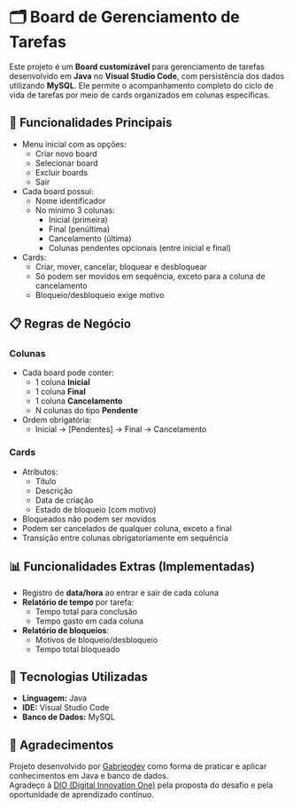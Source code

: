 # 🗂️ Board de Gerenciamento de Tarefas

Este projeto é um **Board customizável** para gerenciamento de tarefas desenvolvido em **Java** no **Visual Studio Code**, com persistência dos dados utilizando **MySQL**. Ele permite o acompanhamento completo do ciclo de vida de tarefas por meio de cards organizados em colunas específicas.

## 🚀 Funcionalidades Principais

- Menu inicial com as opções:
  - Criar novo board
  - Selecionar board
  - Excluir boards
  - Sair
- Cada board possui:
  - Nome identificador
  - No mínimo 3 colunas:
    - Inicial (primeira)
    - Final (penúltima)
    - Cancelamento (última)
    - Colunas pendentes opcionais (entre inicial e final)
- Cards:
  - Criar, mover, cancelar, bloquear e desbloquear
  - Só podem ser movidos em sequência, exceto para a coluna de cancelamento
  - Bloqueio/desbloqueio exige motivo

## 📋 Regras de Negócio

### Colunas
- Cada board pode conter:
  - 1 coluna **Inicial**
  - 1 coluna **Final**
  - 1 coluna **Cancelamento**
  - N colunas do tipo **Pendente**
- Ordem obrigatória:
  - Inicial → [Pendentes] → Final → Cancelamento

### Cards
- Atributos:
  - Título
  - Descrição
  - Data de criação
  - Estado de bloqueio (com motivo)
- Bloqueados não podem ser movidos
- Podem ser cancelados de qualquer coluna, exceto a final
- Transição entre colunas obrigatoriamente em sequência

## 📊 Funcionalidades Extras (Implementadas)

- Registro de **data/hora** ao entrar e sair de cada coluna
- **Relatório de tempo** por tarefa:
  - Tempo total para conclusão
  - Tempo gasto em cada coluna
- **Relatório de bloqueios**:
  - Motivos de bloqueio/desbloqueio
  - Tempo total bloqueado

## 💾 Tecnologias Utilizadas

- **Linguagem:** Java
- **IDE:** Visual Studio Code
- **Banco de Dados:** MySQL

## 🙏 Agradecimentos

Projeto desenvolvido por [Gabrieodev](https://github.com/Gabrieodev) como forma de praticar e aplicar conhecimentos em Java e banco de dados.  
Agradeço à [DIO (Digital Innovation One)](https://www.dio.me) pela proposta do desafio e pela oportunidade de aprendizado contínuo.
